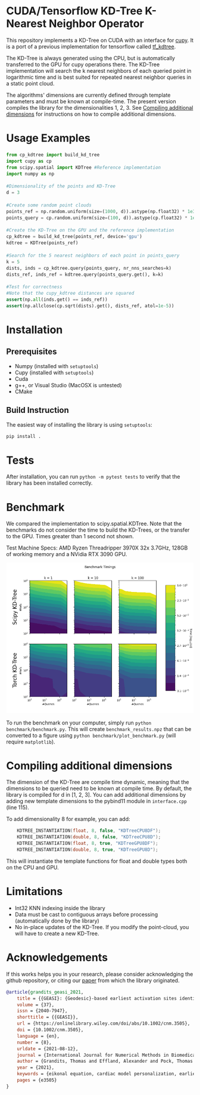 # CUDA/Tensorflow KD-Tree K-Nearest Neighbor Operator
This repository implements a KD-Tree on CUDA with an interface for [cupy](https://cupy.dev/). It is a port of a previous implementation for tensorflow called [tf_kdtree](https://github.com/thomgrand/tf_kdtree).

The KD-Tree is always generated using the CPU, but is automatically transferred to the GPU for cupy operations there. The KD-Tree implementation will search the k nearest neighbors of each queried point in logarithmic time and is best suited for repeated nearest neighbor queries in a static point cloud.

The algorithms' dimensions are currently defined through template parameters and must be known at compile-time. The present version compiles the library for the dimensionalities 1, 2, 3. See [Compiling additional dimensions](#compiling-additional-dimensions) for instructions on how to compile additional dimensions.

# Usage Examples

```python
from cp_kdtree import build_kd_tree
import cupy as cp
from scipy.spatial import KDTree #Reference implementation
import numpy as np

#Dimensionality of the points and KD-Tree
d = 3

#Create some random point clouds
points_ref = np.random.uniform(size=(1000, d)).astype(np.float32) * 1e3
points_query = cp.random.uniform(size=(100, d)).astype(cp.float32) * 1e3

#Create the KD-Tree on the GPU and the reference implementation
cp_kdtree = build_kd_tree(points_ref, device='gpu')
kdtree = KDTree(points_ref)

#Search for the 5 nearest neighbors of each point in points_query
k = 5
dists, inds = cp_kdtree.query(points_query, nr_nns_searches=k)
dists_ref, inds_ref = kdtree.query(points_query.get(), k=k)

#Test for correctness 
#Note that the cupy_kdtree distances are squared
assert(np.all(inds.get() == inds_ref))
assert(np.allclose(cp.sqrt(dists).get(), dists_ref, atol=1e-5))
```

# Installation

Prerequisites
-------------
- Numpy (installed with `setuptools`)
- Cupy (installed with `setuptools`)
- Cuda
- g++, or Visual Studio (MacOSX is untested)
- CMake

Build Instruction
-----------------
The easiest way of installing the library is using `setuptools`:
```bash
pip install .
```


# Tests
After installation, you can run `python -m pytest tests` to verify that the library has been installed correctly.

# Benchmark

We compared the implementation to scipy.spatial.KDTree. Note that the benchmarks do not consider the time to build the KD-Trees, or the transfer to the GPU. Times greater than 1 second not shown.

Test Machine Specs: AMD Ryzen Threadripper 3970X 32x 3.7GHz, 128GB of working memory and a NVidia RTX 3090 GPU.

![alt text](benchmark.png "Benchmark")

To run the benchmark on your computer, simply run `python benchmark/benchmark.py`. This will create `benchmark_results.npz` that can be converted to a figure using `python benchmark/plot_benchmark.py` (will require `matplotlib`).

# Compiling additional dimensions

The dimension of the KD-Tree are compile time dynamic, meaning that the dimensions to be queried need to be known at compile time. By default, the library is compiled for d in [1, 2, 3]. You can add additional dimensions by adding new template dimensions to the pybind11 module in `interface.cpp` (line 115).

To add dimensionality 8 for example, you can add:
```cpp
    KDTREE_INSTANTIATION(float, 8, false, "KDTreeCPU8DF");
    KDTREE_INSTANTIATION(double, 8, false, "KDTreeCPU8D");
    KDTREE_INSTANTIATION(float, 8, true, "KDTreeGPU8DF");
    KDTREE_INSTANTIATION(double, 8, true, "KDTreeGPU8D");
```

This will instantiate the template functions for float and double types both on the CPU and GPU.

# Limitations

- Int32 KNN indexing inside the library
- Data must be cast to contiguous arrays before processing (automatically done by the library)
- No in-place updates of the KD-Tree. If you modify the point-cloud, you will have to create a new KD-Tree.


# Acknowledgements

If this works helps you in your research, please consider acknowledging the github repository, or citing our [paper](https://arxiv.org/abs/2102.09962) from which the library originated.

```bibtex
@article{grandits_geasi_2021,
	title = {{GEASI}: {Geodesic}-based earliest activation sites identification in cardiac models},
	volume = {37},
	issn = {2040-7947},
	shorttitle = {{GEASI}},
	url = {https://onlinelibrary.wiley.com/doi/abs/10.1002/cnm.3505},
	doi = {10.1002/cnm.3505},
	language = {en},
	number = {8},
	urldate = {2021-08-12},
	journal = {International Journal for Numerical Methods in Biomedical Engineering},
	author = {Grandits, Thomas and Effland, Alexander and Pock, Thomas and Krause, Rolf and Plank, Gernot and Pezzuto, Simone},
	year = {2021},
	keywords = {eikonal equation, cardiac model personalization, earliest activation sites, Hamilton–Jacobi formulation, inverse ECG problem, topological gradient},
	pages = {e3505}
}
```

